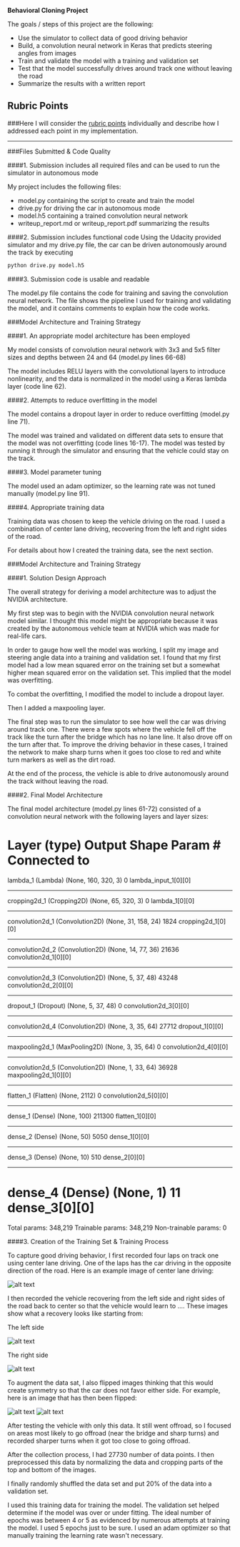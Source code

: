 **Behavioral Cloning Project**

The goals / steps of this project are the following:
* Use the simulator to collect data of good driving behavior
* Build, a convolution neural network in Keras that predicts steering angles from images
* Train and validate the model with a training and validation set
* Test that the model successfully drives around track one without leaving the road
* Summarize the results with a written report


[//]: # (Image References)

[image1]: ./examples/center.png "Centered Driving"
[image2]: ./examples/left.png "Left Side Recovery"
[image3]: ./examples/right.png "Right Side Recovery"
[image4]: ./examples/camera.jpg "Normal Image"
[image5]: ./examples/flip.jpg "Flipped Image"

## Rubric Points
###Here I will consider the [rubric points](https://review.udacity.com/#!/rubrics/432/view) individually and describe how I addressed each point in my implementation.  

---
###Files Submitted & Code Quality

####1. Submission includes all required files and can be used to run the simulator in autonomous mode

My project includes the following files:
* model.py containing the script to create and train the model
* drive.py for driving the car in autonomous mode
* model.h5 containing a trained convolution neural network 
* writeup_report.md or writeup_report.pdf summarizing the results

####2. Submission includes functional code
Using the Udacity provided simulator and my drive.py file, the car can be driven autonomously around the track by executing 
```sh
python drive.py model.h5
```

####3. Submission code is usable and readable

The model.py file contains the code for training and saving the convolution neural network. The file shows the pipeline I used for training and validating the model, and it contains comments to explain how the code works.

###Model Architecture and Training Strategy

####1. An appropriate model architecture has been employed

My model consists of convolution neural network with 3x3 and 5x5 filter sizes and depths between 24 and 64 (model.py lines 66-68) 

The model includes RELU layers with the convolutional layers to introduce nonlinearity, and the data is normalized in the model using a Keras lambda layer (code line 62). 

####2. Attempts to reduce overfitting in the model

The model contains a dropout layer in order to reduce overfitting (model.py line 71). 

The model was trained and validated on different data sets to ensure that the model was not overfitting (code lines 16-17). The model was tested by running it through the simulator and ensuring that the vehicle could stay on the track.

####3. Model parameter tuning

The model used an adam optimizer, so the learning rate was not tuned manually (model.py line 91).

####4. Appropriate training data

Training data was chosen to keep the vehicle driving on the road. I used a combination of center lane driving, recovering from the left and right sides of the road.

For details about how I created the training data, see the next section. 

###Model Architecture and Training Strategy

####1. Solution Design Approach

The overall strategy for deriving a model architecture was to adjust the NVIDIA architecture.

My first step was to begin with the NVIDIA convolution neural network model similar. I thought this model might be appropriate because it was created by the autonomous vehicle team at NVIDIA which was made for real-life cars.

In order to gauge how well the model was working, I split my image and steering angle data into a training and validation set. I found that my first model had a low mean squared error on the training set but a somewhat higher mean squared error on the validation set. This implied that the model was overfitting. 

To combat the overfitting, I modified the model to include a dropout layer.

Then I added a maxpooling layer.

The final step was to run the simulator to see how well the car was driving around track one. There were a few spots where the vehicle fell off the track like the turn after the bridge which has no lane line. It also drove off on the turn after that. To improve the driving behavior in these cases, I trained the network to make sharp turns when it goes too close to red and white turn markers as well as the dirt road. 

At the end of the process, the vehicle is able to drive autonomously around the track without leaving the road.

####2. Final Model Architecture

The final model architecture (model.py lines 61-72) consisted of a convolution neural network with the following layers and layer sizes:

Layer (type)                     Output Shape          Param #     Connected to
====================================================================================================
lambda_1 (Lambda)                (None, 160, 320, 3)   0           lambda_input_1[0][0]
____________________________________________________________________________________________________
cropping2d_1 (Cropping2D)        (None, 65, 320, 3)    0           lambda_1[0][0]
____________________________________________________________________________________________________
convolution2d_1 (Convolution2D)  (None, 31, 158, 24)   1824        cropping2d_1[0][0]
____________________________________________________________________________________________________
convolution2d_2 (Convolution2D)  (None, 14, 77, 36)    21636       convolution2d_1[0][0]
____________________________________________________________________________________________________
convolution2d_3 (Convolution2D)  (None, 5, 37, 48)     43248       convolution2d_2[0][0]
____________________________________________________________________________________________________
dropout_1 (Dropout)              (None, 5, 37, 48)     0           convolution2d_3[0][0]
____________________________________________________________________________________________________
convolution2d_4 (Convolution2D)  (None, 3, 35, 64)     27712       dropout_1[0][0]
____________________________________________________________________________________________________
maxpooling2d_1 (MaxPooling2D)    (None, 3, 35, 64)     0           convolution2d_4[0][0]
____________________________________________________________________________________________________
convolution2d_5 (Convolution2D)  (None, 1, 33, 64)     36928       maxpooling2d_1[0][0]
____________________________________________________________________________________________________
flatten_1 (Flatten)              (None, 2112)          0           convolution2d_5[0][0]
____________________________________________________________________________________________________
dense_1 (Dense)                  (None, 100)           211300      flatten_1[0][0]
____________________________________________________________________________________________________
dense_2 (Dense)                  (None, 50)            5050        dense_1[0][0]
____________________________________________________________________________________________________
dense_3 (Dense)                  (None, 10)            510         dense_2[0][0]
____________________________________________________________________________________________________
dense_4 (Dense)                  (None, 1)             11          dense_3[0][0]
====================================================================================================
Total params: 348,219
Trainable params: 348,219
Non-trainable params: 0

####3. Creation of the Training Set & Training Process

To capture good driving behavior, I first recorded four laps on track one using center lane driving. One of the laps has the car driving in the opposite direction of the road. Here is an example image of center lane driving:

![alt text][image1]

I then recorded the vehicle recovering from the left side and right sides of the road back to center so that the vehicle would learn to .... These images show what a recovery looks like starting from:

The left side

![alt text][image2]

The right side

![alt text][image3]

To augment the data sat, I also flipped images thinking that this would create symmetry so that the car does not favor either side. For example, here is an image that has then been flipped:

![alt text][image4]
![alt text][image5]

After testing the vehicle with only this data. It still went offroad, so I focused on areas most likely to go offroad (near the bridge and sharp turns) and recorded sharper turns when it got too close to going offroad.

After the collection process, I had 27730 number of data points. I then preprocessed this data by normalizing the data and cropping parts of the top and bottom of the images.


I finally randomly shuffled the data set and put 20% of the data into a validation set. 

I used this training data for training the model. The validation set helped determine if the model was over or under fitting. The ideal number of epochs was between 4 or 5 as evidenced by numerous attempts at training the model. I used 5 epochs just to be sure. I used an adam optimizer so that manually training the learning rate wasn't necessary.
